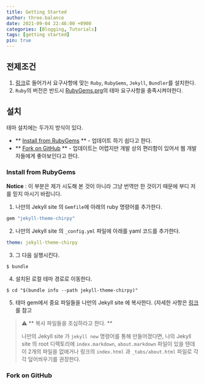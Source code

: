 ```yaml
---
title: Getting Started
author: three.balance
date: 2021-09-04 22:46:00 +0900
categories: [Blogging, Tutorials]
tags: [getting started]
pin: true
---
```


## 전제조건
1. [링크](https://jekyllrb.com/docs/installation/)로 들어가서 요구사항에 맞는 `Ruby`, `RubyGems`, `Jekyll`, `Bundler`를 설치한다.
2. `Ruby`의 버전은 반드시 [RubyGems.prg](https://rubygems.org/gems/jekyll-theme-chirpy)의 테마 요구사항을 충족시켜야한다.

## 설치
테마 설치에는 두가지 방식이 있다.
- ** [Install from RubyGems](#install-from-rubygems) ** - 업데이트 하기 쉽다고 한다.
- ** [Fork on GitHub](#fork-on-github) ** - 업데이트는 어렵지만 개발 상의 편리함이 있어서 웹 개발자들에게 좋아보인다고 한다.

### Install from RubyGems
<b>Notice</b> : 이 부분은 제가 시도해 본 것이 아니라 그냥 번역만 한 것이기 때문에 부디 저를 믿지 마시기 바랍니다.

1. 나만의 Jekyll site 의 `Gemfile`에 아래의 ruby 명령어를 추가한다.
```ruby
gem "jekyll-theme-chirpy"
```

2. 나만의 Jekyll site 의 `_config.yml` 파일에 아래를 yaml 코드를 추가한다.
```yaml
theme: jekyll-theme-chirpy
```

3. 그 다음 실행시킨다.
```console
$ bundle
```

4. 설치된 로컬 테마 경로로 이동한다.
```console
$ cd "$(bundle info --path jekyll-theme-chirpy)"
```

5. 테마 gem에서 중요 파일들을 나만의 Jekyll site 에 복사한다. (자세한 사항은 [링크](https://github.com/cotes2020/chirpy-starter)를 참고


> ⚠️ ** 복사 파일들을 조심하라고 한다. **
>
> 나만의 Jekyll site 가 `jekyll new` 명령어를 통해 만들어졌다면, 나의 Jekyll site 의 root 디렉토리에 `index.markdown`, `about.markdown` 파일이 있을 텐데 이 2개의 파일을 없애거나 링크의 `index.html` 과 `_tabs/about.html` 파일로 각각 덮어씌우기를 권장한다.


### Fork on GitHub





